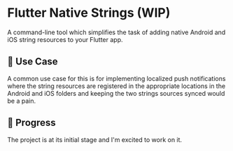 # Flutter Native Strings (WIP)

A command-line tool which simplifies the task of adding native Android and iOS string resources to your Flutter app.

## :briefcase: Use Case
A common use case for this is for implementing localized push notifications where the string resources are registered in the appropriate locations in the Android and iOS folders and keeping the two strings sources synced would be a pain.

## :construction: Progress
The project is at its initial stage and I'm excited to work on it.